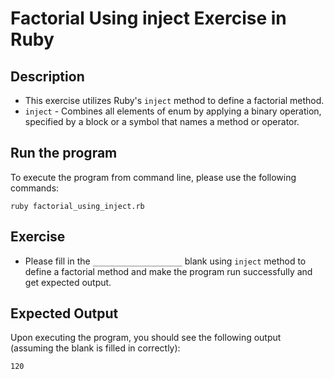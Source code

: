 # Factorial Using inject Exercise in Ruby

## Description
* This exercise utilizes Ruby's `inject` method to define a factorial method.
* `inject` - Combines all elements of enum by applying a binary operation, specified by a block or a symbol that names a
method or operator.

## Run the program
To execute the program from command line, please use the following commands:

```
ruby factorial_using_inject.rb
```

## Exercise
* Please fill in the `____________________` blank using `inject` method to define a factorial method and make the
program run successfully and get expected output.

## Expected Output
Upon executing the program, you should see the following output (assuming the blank is filled in correctly):

```
120
```
